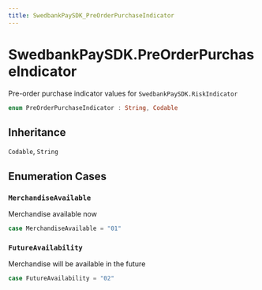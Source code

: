 ```yaml
---
title: SwedbankPaySDK_PreOrderPurchaseIndicator
---
```

# SwedbankPaySDK.PreOrderPurchaseIndicator

Pre-order purchase indicator values for `SwedbankPaySDK.RiskIndicator`

``` swift
enum PreOrderPurchaseIndicator : String, Codable 
```

## Inheritance

`Codable`, `String`

## Enumeration Cases

### `MerchandiseAvailable`

Merchandise available now

``` swift
case MerchandiseAvailable = "01"
```

### `FutureAvailability`

Merchandise will be available in the future

``` swift
case FutureAvailability = "02"
```
